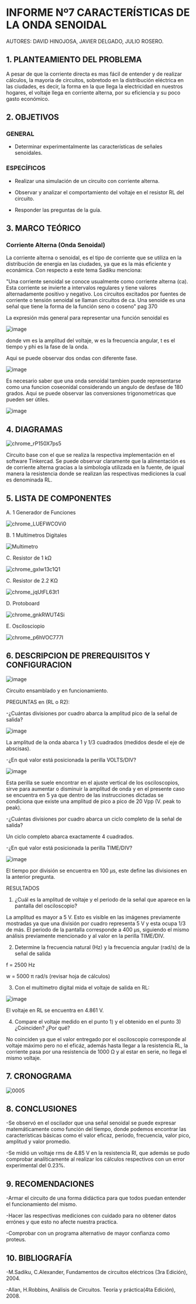 # INFORME Nº7 CARACTERÍSTICAS DE LA ONDA SENOIDAL 
AUTORES: DAVID HINOJOSA,
         JAVIER DELGADO,
         JULIO ROSERO.

## 1. PLANTEAMIENTO DEL PROBLEMA
A pesar de que la corriente directa es mas fácil de entender y de realizar cálculos, la mayoria de circuitos, sobretodo en la distribución eléctrica en las ciudades, es decir,  la forma en la que llega la electricidad en nuestros hogares, el voltaje llega en corriente alterna, por su eficiencia y su poco gasto económico.

## 2. OBJETIVOS
### GENERAL

- Determinar experimentalmente las características de señales senoidales.

### ESPECÍFICOS

- Realizar una simulación de un circuito con corriente alterna.

- Observar y analizar el comportamiento del voltaje en el resistor RL del circuito.

- Responder las preguntas de la guía.

## 3. MARCO TEÓRICO 

### Corriente Alterna (Onda Senoidal)

La corriente alterna o senoidal, es el tipo de corriente que se utiliza en la distribución de energia en las ciudades, ya que es la más eficiente y econámica. Con respecto a este tema Sadiku menciona:

"Una corriente senoidal se conoce usualmente como corriente alterna (ca). Esta corriente se invierte a intervalos regulares y tiene valores alternadamente positivo y negativo. Los circuitos excitados por fuentes de corriente o tensión senoidal se llaman circuitos de ca. Una senoide es una señal que tiene la forma de la función seno o coseno" pag 370

La expresión más general para representar una función senoidal es

![image](https://user-images.githubusercontent.com/64505672/90580782-502e3580-e18f-11ea-947c-04ef7b2185bc.png)

donde vm es la amplitud del voltaje, w es la frecuencia angular, t es el tiempo y phi es la fase de la onda.

Aqui se puede observar dos ondas con diferente fase.

![image](https://user-images.githubusercontent.com/64505672/90580911-9b484880-e18f-11ea-9947-a62d8edc38fc.png)
 
 Es necesario saber que una onda senoidal tambien puede representarse como una funcion coseonidal considerando un angulo de desfase de 180 grados.
 Aqui se puede observar las conversiones trigonometricas que pueden ser útiles.
 
 ![image](https://user-images.githubusercontent.com/64505672/90581092-08f47480-e190-11ea-8870-c1b416981f52.png)


## 4. DIAGRAMAS


![chrome_rP150X7ps5](https://user-images.githubusercontent.com/66037763/90582332-0fd0b680-e193-11ea-92eb-9da54c06277f.png)



Circuito base con el que se realiza la respectiva implementación en el software Tinkercad. Se puede observar claramente que la alimentación es de corriente alterna gracias a la simbología utilizada en la fuente, de igual manera la resistencia donde se realizan las respectivas mediciones la cual es denominada RL. 




## 5. LISTA DE COMPONENTES
A. 1 Generador de Funciones


![chrome_LUEFWCOVi0](https://user-images.githubusercontent.com/66037763/90581763-a1d7bf80-e191-11ea-9e2b-1254612c8019.png)



B. 1 Multímetros Digitales

![Multimetro](https://user-images.githubusercontent.com/66037763/86204443-252f4a00-bb2d-11ea-8508-0edf4c96af71.png)


C. Resistor de 1 kΩ


![chrome_gxIw13c1Q1](https://user-images.githubusercontent.com/66037763/86204259-aafec580-bb2c-11ea-9077-c7547372cc76.png)



C. Resistor de 2.2 KΩ



![chrome_jqUtFL63t1](https://user-images.githubusercontent.com/66037763/90581829-d77ca880-e191-11ea-9959-dccbc9f60745.png)



D. Protoboard


![chrome_gnkRWUT4Si](https://user-images.githubusercontent.com/66037763/84236208-e9b8d700-aabc-11ea-9985-2e94ef9d6adb.png)




E. Oscilosciopio



![chrome_p6hVOC777I](https://user-images.githubusercontent.com/66037763/90581876-f2e7b380-e191-11ea-8fed-2af53bdc9daa.png)




## 6. DESCRIPCION DE PREREQUISITOS Y CONFIGURACION


![image](https://user-images.githubusercontent.com/66037763/90594013-08b7a180-e1af-11ea-9043-0a27f2922117.png)


Circuito ensamblado y en funcionamiento. 


PREGUNTAS en (RL o R2):

-¿Cuántas divisiones por cuadro abarca la amplitud pico de la señal de salida? 


![image](https://user-images.githubusercontent.com/66037763/90596788-5e8f4800-e1b5-11ea-82f8-39cd78a5a334.png)


La amplitud de la onda abarca 1 y 1/3 cuadrados (medidos desde el eje de abscisas).


-¿En qué valor está posicionada la perilla VOLTS/DIV?


![image](https://user-images.githubusercontent.com/66037763/90597389-9ba80a00-e1b6-11ea-935b-5ff3d3a7ebdf.png)


Esta perilla se suele encontrar en el ajuste vertical de los osciloscopios, sirve para aumentar o disminuir la amplitud de onda y en el presente caso se encuentra en 5 ya que dentro de las instrucciones dictadas se condiciona que existe una amplitud de pico a pico de 20 Vpp (V. peak to peak).


-¿Cuántas divisiones por cuadro abarca un ciclo completo de la señal de salida? 

Un ciclo completo abarca exactamente 4 cuadrados.


-¿En qué valor está posicionada la perilla TIME/DIV?


![image](https://user-images.githubusercontent.com/66037763/90597120-0ad12e80-e1b6-11ea-9672-9935c680a80c.png)


El tiempo por división se encuentra en 100 µs, este define las divisiones en la anterior pregunta. 


RESULTADOS

1) ¿Cuál es la amplitud de voltaje y el periodo de la señal que aparece en la pantalla del osciloscopio?

La amplitud es mayor a 5 V. Esto es visible en las imágenes previamente mostradas ya que una división por cuadro representa 5 V y esta ocupa 1/3 de más. El periodo de la pantalla corresponde a 400 µs, siguiendo el mismo análisis previamente mencionado y al valor en la perilla TIME/DIV.

2) Determine la frecuencia natural (Hz) y la frecuencia angular (rad/s) de la señal de salida

f = 2500 Hz

w = 5000 π rad/s (revisar hoja de cálculos)

3) Con el multímetro digital mida el voltaje de salida en RL:


![image](https://user-images.githubusercontent.com/66037763/90595735-1e2eca80-e1b3-11ea-9726-6b0046736735.png)


El voltaje en RL se encuentra en 4.861 V.

4) Compare el voltaje medido en el punto 1) y el obtenido en el punto 3) ¿Coinciden? ¿Por qué? 

No coinciden ya que el valor entregado por el osciloscopio corresponde al voltaje máximo pero no el eficáz, además hasta llegar a la resistencia RL, la corriente pasa por una resistencia de 1000 Ω y al estar en serie, no llega el mismo voltaje.


## 7. CRONOGRAMA
![0005](https://user-images.githubusercontent.com/66037557/90582678-f67c3a00-e193-11ea-8796-7a2c781216f8.png)


## 8. CONCLUSIONES
-Se observó en el oscilador que una señal senoidal se puede expresar matemáticamente como función del tiempo, donde podemos encontrar las características básicas como el valor eficaz, periodo, frecuencia, valor pico, amplitud y valor promedio. 

-Se midió un voltaje rms de 4.85 V en la resistencia Rl, que además se pudo comprobar analíticamente al realizar los cálculos respectivos con un error experimental  del 0.23%.


## 9. RECOMENDACIONES

-Armar el circuito de una forma didáctica para que todos puedan entender el funcionamiento del mismo.

-Hacer las respectivas mediciones con cuidado para no obtener datos errónes y que esto no afecte nuestra practica.

-Comprobar con un programa alternativo de mayor confianza como proteus.




## 10. BIBLIOGRAFÍA

-M.Sadiku, C.Alexander, Fundamentos de circuitos eléctricos (3ra Edición), 2004.

-Allan, H.Robbins, Análisis de Circuitos. Teoría y práctica(4ta Edición), 2008.

